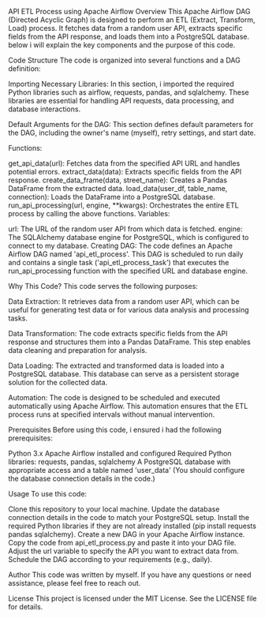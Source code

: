 
API ETL Process using Apache Airflow Overview This Apache Airflow DAG (Directed Acyclic Graph) is designed to perform an ETL (Extract, Transform, Load) process. It fetches data from a random user API, extracts specific fields from the API response, and loads them into a PostgreSQL database. below i will explain the key components and the purpose of this code.

Code Structure The code is organized into several functions and a DAG definition:

Importing Necessary Libraries: In this section, i imported the required Python libraries such as airflow, requests, pandas, and sqlalchemy. These libraries are essential for handling API requests, data processing, and database interactions.

Default Arguments for the DAG: This section defines default parameters for the DAG, including the owner's name (myself), retry settings, and start date.

Functions:

get_api_data(url): Fetches data from the specified API URL and handles potential errors. extract_data(data): Extracts specific fields from the API response. create_data_frame(data, street_name): Creates a Pandas DataFrame from the extracted data. load_data(user_df, table_name, connection): Loads the DataFrame into a PostgreSQL database. run_api_processing(url, engine, **kwargs): Orchestrates the entire ETL process by calling the above functions. Variables:

url: The URL of the random user API from which data is fetched. engine: The SQLAlchemy database engine for PostgreSQL, which is configured to connect to my database. Creating DAG: The code defines an Apache Airflow DAG named 'api_etl_process'. This DAG is scheduled to run daily and contains a single task ('api_etl_process_task') that executes the run_api_processing function with the specified URL and database engine.

Why This Code? This code serves the following purposes:

Data Extraction: It retrieves data from a random user API, which can be useful for generating test data or for various data analysis and processing tasks.

Data Transformation: The code extracts specific fields from the API response and structures them into a Pandas DataFrame. This step enables data cleaning and preparation for analysis.

Data Loading: The extracted and transformed data is loaded into a PostgreSQL database. This database can serve as a persistent storage solution for the collected data.

Automation: The code is designed to be scheduled and executed automatically using Apache Airflow. This automation ensures that the ETL process runs at specified intervals without manual intervention.

Prerequisites Before using this code, i ensured i had the following prerequisites:

Python 3.x Apache Airflow installed and configured Required Python libraries: requests, pandas, sqlalchemy A PostgreSQL database with appropriate access and a table named 'user_data' (You should configure the database connection details in the code.)

Usage To use this code:

Clone this repository to your local machine. Update the database connection details in the code to match your PostgreSQL setup. Install the required Python libraries if they are not already installed (pip install requests pandas sqlalchemy). Create a new DAG in your Apache Airflow instance. Copy the code from api_etl_process.py and paste it into your DAG file. Adjust the url variable to specify the API you want to extract data from. Schedule the DAG according to your requirements (e.g., daily).

Author This code was written by myself. If you have any questions or need assistance, please feel free to reach out.

License This project is licensed under the MIT License. See the LICENSE file for details.
